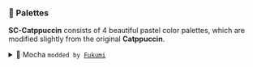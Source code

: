 ### 🎨 Palettes

**SC-Catppuccin** consists of 4 beautiful pastel color palettes, which are modified slightly from the original **Catppuccin**.

<details>

<summary>
🌿 Mocha <code>modded by <a href="https://github.com/satoufukumi" target="_blank">Fukumi</a></code>
</summary>

|     | Labels    | Hex       | RGB                  | HSL                   |
| --- | --------- | --------- | -------------------- | --------------------- |
|     | Rosewater | `#f6dfdb` | `rgb(246, 223, 219)` | `hsl(10, 59%, 91%)`   |
|     | Flamingo  | `#f3cdcd` | `rgb(243, 205, 205)` | `hsl(0, 62%, 88%)`    |
|     | Pink      | `#f6c1e8` | `rgb(246, 193, 232)` | `hsl(316, 75%, 86%)`  |
|     | Mauve     | `#caa4f9` | `rgb(202, 164, 249)` | `hsl(267, 87%, 81%)`  |
|     | Red       | `#f58aa8` | `rgb(245, 138, 168)` | `hsl(343, 84%, 75%)`  |
|     | Maroon    | `#ec9caa` | `rgb(236, 156, 170)` | `hsl(350, 68%, 77%)`  |
|     | Peach     | `#fcb183` | `rgb(252, 177, 131)` | `hsl(23, 95%, 75%)`   |
|     | Yellow    | `#fae2ad` | `rgb(250, 226, 173)` | `hsl(41, 89%, 83%)`   |
|     | Green     | `#a5e59f` | `rgb(165, 229, 159)` | `hsl(115, 57%, 76%)`  |
|     | Teal      | `#91e3d6` | `rgb(145, 227, 214)` | `hsl(170, 60%, 73%)`  |
|     | Sky       | `#87deed` | `rgb(135, 222, 237)` | `hsl(189, 74%, 73%)`  |
|     | Sapphire  | `#72c7ee` | `rgb(114, 199, 238)` | `hsl(199, 79%, 69%)`  |
|     | Blue      | `#88b4fc` | `rgb(136, 180, 252)` | `hsl(217, 95%, 76%)`  |
|     | Lavender  | `#b3bdff` | `rgb(179, 189, 255)` | `hsl(232, 100%, 85%)` |
|     | Text      | `#ccd5f5` | `rgb(204, 213, 245)` | `hsl(226, 67%, 88%)`  |
|     | Subtext1  | `#b9c1df` | `rgb(185, 193, 223)` | `hsl(227, 38%, 80%)`  |
|     | Subtext0  | `#a4accb` | `rgb(164, 172, 203)` | `hsl(228, 27%, 72%)`  |
|     | Overlay2  | `#969bb0` | `rgb(150, 155, 176)` | `hsl(228, 14%, 64%)`  |
|     | Overlay1  | `#818598` | `rgb(129, 133, 152)` | `hsl(230, 10%, 55%)`  |
|     | Overlay0  | `#6e7181` | `rgb(110, 113, 129)` | `hsl(231, 8%, 47%)`   |
|     | Surface2  | `#5a5d6c` | `rgb(90, 93, 108)`   | `hsl(233, 9%, 39%)`   |
|     | Surface1  | `#474957` | `rgb(71, 73, 87)`    | `hsl(234, 10%, 31%)`  |
|     | Surface0  | `#333442` | `rgb(51, 52, 66)`    | `hsl(237, 13%, 23%)`  |
|     | Base      | `#1f1f2d` | `rgb(31, 31, 45)`    | `hsl(240, 18%, 15%)`  |
|     | Mantle    | `#191924` | `rgb(25, 25, 36)`    | `hsl(240, 18%, 12%)`  |
|     | Crust     | `#12121c` | `rgb(18, 18, 28)`    | `hsl(240, 20%, 9%)`   |

</details>
